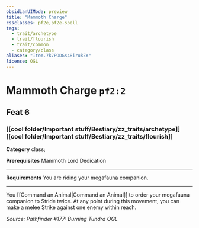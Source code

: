 ```yaml
---
obsidianUIMode: preview
title: "Mammoth Charge"
cssclasses: pf2e,pf2e-spell
tags:
  - trait/archetype
  - trait/flourish
  - trait/common
  - category/class
aliases: "Item.7k7PODGs48irukZY"
license: OGL
---
```

# Mammoth Charge `pf2:2`
## Feat 6
### [[cool folder/Important stuff/Bestiary/zz_traits/archetype]][[cool folder/Important stuff/Bestiary/zz_traits/flourish]]

**Category** class; 



**Prerequisites** Mammoth Lord Dedication
* * *
**Requirements** You are riding your megafauna companion.

* * *

You [[Command an Animal|Command an Animal]] to order your megafauna companion to Stride twice. At any point during this movement, you can make a melee Strike against one enemy within reach.

*Source: Pathfinder #177: Burning Tundra*
*OGL*